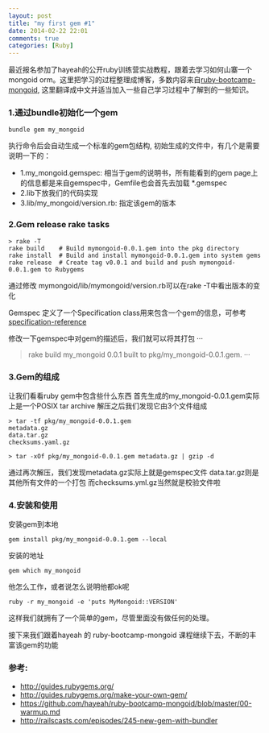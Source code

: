 ```yaml
---
layout: post
title: "my first gem #1"
date: 2014-02-22 22:01
comments: true
categories: [Ruby]
---
```


最近报名参加了hayeah的公开ruby训练营实战教程，跟着去学习如何山寨一个mongoid orm。这里把学习的过程整理成博客，多数内容来自[ruby-bootcamp-mongoid](https://github.com/hayeah/ruby-bootcamp-mongoid), 这里翻译成中文并适当加入一些自己学习过程中了解到的一些知识。

### 1.通过bundle初始化一个gem
```
bundle gem my_mongoid
```
执行命令后会自动生成一个标准的gem包结构, 初始生成的文件中，有几个是需要说明一下的：

* 1.my_mongoid.gemspec: 相当于gem的说明书，所有能看到的gem page上的信息都是来自gemspec中，Gemfile也会首先去加载 *.gemspec
* 2.lib下放我们的代码实现
* 3.lib/my_mongoid/version.rb: 指定该gem的版本

<!-- more -->

### 2.Gem release rake tasks
```
> rake -T
rake build    # Build mymongoid-0.0.1.gem into the pkg directory
rake install  # Build and install mymongoid-0.0.1.gem into system gems
rake release  # Create tag v0.0.1 and build and push mymongoid-0.0.1.gem to Rubygems
```

通过修改 mymongoid/lib/mymongoid/version.rb可以在rake -T中看出版本的变化

Gemspec 定义了一个Specification class用来包含一个gem的信息，可参考[specification-reference](http://guides.rubygems.org/specification-reference/)

修改一下gemspec中对gem的描述后，我们就可以将其打包
···
> rake build
my_mongoid 0.0.1 built to pkg/my_mongoid-0.0.1.gem.
···

### 3.Gem的组成
让我们看看ruby gem中包含些什么东西
首先生成的my_mongoid-0.0.1.gem实际上是一个POSIX tar archive
解压之后我们发现它由3个文件组成
```
> tar -tf pkg/my_mongoid-0.0.1.gem
metadata.gz
data.tar.gz
checksums.yaml.gz
```
```
> tar -xOf pkg/my_mongoid-0.0.1.gem metadata.gz | gzip -d
```
通过再次解压，我们发现metadata.gz实际上就是gemspec文件
data.tar.gz则是其他所有文件的一个打包
而checksums.yml.gz当然就是校验文件啦


### 4.安装和使用
安装gem到本地
```
gem install pkg/my_mongoid-0.0.1.gem --local
```
安装的地址
```
gem which my_mongoid
```
他怎么工作，或者说怎么说明他都ok呢
```
ruby -r my_mongoid -e 'puts MyMongoid::VERSION'
```

这样我们就拥有了一个简单的gem，尽管里面没有做任何的处理。

接下来我们跟着hayeah 的 ruby-bootcamp-mongoid 课程继续下去，不断的丰富该gem的功能



### 参考:
* http://guides.rubygems.org/
* http://guides.rubygems.org/make-your-own-gem/
* https://github.com/hayeah/ruby-bootcamp-mongoid/blob/master/00-warmup.md
* http://railscasts.com/episodes/245-new-gem-with-bundler
